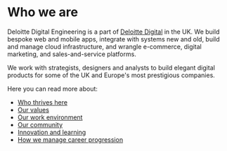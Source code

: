 # Who we are

Deloitte Digital Engineering is a part of [Deloitte Digital](https://deloittedigital.co.uk) in the UK. We build bespoke web and mobile apps, integrate with systems new and old, build and manage cloud infrastructure, and wrangle e-commerce, digital marketing, and sales-and-service platforms.

We work with strategists, designers and analysts to build elegant digital products for some of the UK and Europe's most prestigious companies.

Here you can read more about:

* [Who thrives here](./who)
* [Our values](./values)
* [Our work environment](./environment)
* [Our community](./community)
* [Innovation and learning](./innovation)
* [How we manage career progression](./career)

